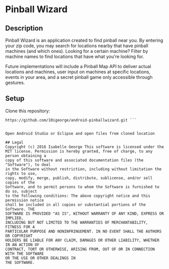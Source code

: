 # Pinball Wizard

## Description
Pinball Wizard is an application created to find pinball near you. By entering your zip code, you may search for locations nearby that have pinball machines (and which ones). Looking for a certain machine? Filter by machine names to find locations that have what you're looking for.

Future implementations will include a Pinball Map API to deliver actual locations and machines, user input on machines at specific locations, events in your area, and a secret pinball game only accessible through gestures.

## Setup
Clone this repository:

``` $ cd ~/Desktop $ git clone 
https://github.com/10igeorge/android-pinballwizard.git ```


Open Android Studio or Eclipse and open files from cloned location

## Legal
Copyright (c) 2016 Isabelle George This software is licensed under the 
MIT license. Permission is hereby granted, free of charge, to any person obtaining a 
copy of this software and associated documentation files (the "Software"), to deal 
in the Software without restriction, including without limitation the rights to use, 
copy, modify, merge, publish, distribute, sublicense, and/or sell copies of the 
Software, and to permit persons to whom the Software is furnished to do so, subject 
to the following conditions: The above copyright notice and this permission notice 
shall be included in all copies or substantial portions of the Software. THE 
SOFTWARE IS PROVIDED "AS IS", WITHOUT WARRANTY OF ANY KIND, EXPRESS OR IMPLIED, 
INCLUDING BUT NOT LIMITED TO THE WARRANTIES OF MERCHANTABILITY, FITNESS FOR A 
PARTICULAR PURPOSE AND NONINFRINGEMENT. IN NO EVENT SHALL THE AUTHORS OR COPYRIGHT 
HOLDERS BE LIABLE FOR ANY CLAIM, DAMAGES OR OTHER LIABILITY, WHETHER IN AN ACTION OF 
CONTRACT, TORT OR OTHERWISE, ARISING FROM, OUT OF OR IN CONNECTION WITH THE SOFTWARE 
OR THE USE OR OTHER DEALINGS IN
THE SOFTWARE.
